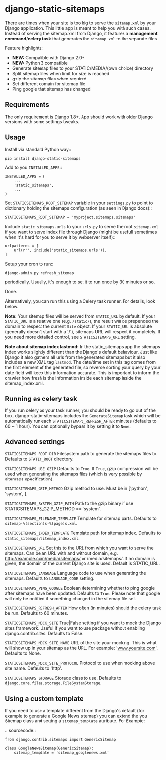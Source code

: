 django-static-sitemaps
========================

There are times when your site is too big to serve the ``sitemap.xml`` by your Django application. This little app is meant to help you with such cases. Instead of serving the sitemap.xml from Django, it features a **management command**/**celery task** that generates the ``sitemap.xml`` to the separate files.

Feature highlights:

* **NEW:** Compatible with Django 2.0+
* **NEW:** Python 3 compatible
* Generate sitemap files to your STATIC/MEDIA/(own choice) directory
* Split sitemap files when limit for size is reached
* gzip the sitemap files when required
* Set different domain for sitemap file
* Ping google that sitemap has changed

Requirements
------------

The only requirement is Django 1.8+. App should work with older Django versions with some settings
tweaks.

Usage
------

Install via standard Python way::

	pip install django-static-sitemaps

Add to you ``INSTALLED_APPS``::

	INSTALLED_APPS = (
		...
		'static_sitemaps',
		...
	)

Set ``STATICSITEMAPS_ROOT_SITEMAP`` variable in your ``settings.py`` to point
to dictionary holding the sitemaps configuration (as seen in Django docs)::

	STATICSITEMAPS_ROOT_SITEMAP = 'myproject.sitemaps.sitemaps'

Include ``static_sitemaps.urls`` to your ``urls.py`` to serve the root
``sitemap.xml`` if you want to serve index file through Django (might be
usefull sometimes when it's hard for you to serve it by webserver itself)::

	urlpatterns = [
		url(r'', include('static_sitemaps.urls')),
	]

Setup your cron to run::

	django-admin.py refresh_sitemap

periodically. Usually, it's enough to set it to run once by 30 minutes or so.

Done.

Alternatively, you can run this using a Celery task runner. For details, look below.

**Note:** Your sitemap files will be served from ``STATIC_URL`` by default. If your
``STATIC_URL`` is a relative one (e.g. ``/static/``), the result will be
prepended the domain to respect the current ``Site`` object. If your
``STATIC_URL`` is absolute (generally doesn't start with a '/'), sitemaps
URL will respect it completely. If you need more detailed control, see
``STATICSITEMAPS_URL`` setting.

**Note about sitemap index lastmod:** In the static_sitemaps app the sitemaps
index works slightly different than the Django's default behaviour. Just like
Django it also gathers all urls from the generated sitemaps but it also
includes a new XML tag ``lastmod``. The date/time set in this tag comes
from the first element of the generated file, so reverse sorting your query
by your date field will keep this information accurate. This is important to
inform the crawler how fresh is the information inside each sitemap inside the
sitemap_index.xml.

Running as celery task
----------------------

If you run celery as your task runner, you should be ready to go out of the box. django-static-sitemaps includes the ``GenerateSitemap`` task which will be automatically run each ``STATICSITEMAPS_REFRESH_AFTER`` minutes (defaults to 60 ~ 1 hour). You can optionally bypass it by setting it to ``None``.

Advanced settings
------------------

``STATICSITEMAPS_ROOT_DIR``
    Filesystem path to generate the sitemaps files to. Defaults to ``STATIC_ROOT`` directory.

``STATICSITEMAPS_USE_GZIP``
	Defaults to ``True``. If ``True``, gzip compression will be used when generating the sitemaps files (which is very possible by sitemaps specification).

``STATICSITEMAPS_GZIP_METHOD``
    Gzip method to use. Must be in ['python', 'system', ].

``STATICSITEMAPS_SYSTEM_GZIP_PATH``
    Path to the gzip binary if use STATICSITEMAPS_GZIP_METHOD == 'system'.

``STATICSITEMAPS_FILENAME_TEMPLATE``
	Template for sitemap parts. Defaults to ``sitemap-%(section)s-%(page)s.xml``.

``STATICSITEMAPS_INDEX_TEMPLATE``
    Template path for sitemap index. Defaults to ``static_sitemaps/sitemap_index.xml``.

``STATICSITEMAPS_URL``
	Set this to the URL from which you want to serve the sitemaps. Can be an URL with and without domain, e.g. http://example.com/media/sitemaps/ or /media/sitemaps/.
	If no domain is given, the domain of the current Django site is used. Default is STATIC_URL.

``STATICSITEMAPS_LANGUAGE``
    Language code to use when generating the sitemaps. Defaults to ``LANGUAGE_CODE`` setting.

``STATICSITEMAPS_PING_GOOGLE``
    Boolean determining whether to ping google after sitemaps have been updated. Defaults to ``True``. Please note that google will only be notified if something changed in the sitemap file set.

``STATICSITEMAPS_REFRESH_AFTER``
    How often (in minutes) should the celery task be run. Defaults to 60 minutes.

``STATICSITEMAPS_MOCK_SITE``
    True|False setting if you want to mock the Django sites framework. Useful if you want to use package without enabling django.contrib.sites. Defaults to False.

``STATICSITEMAPS_MOCK_SITE_NAME``
    URL of the site your mocking. This is what will show up in your sitemap as the URL. For example: 'www.yoursite.com'. Defaults to None.

``STATICSITEMAPS_MOCK_SITE_PROTOCOL``
    Protocol to use when mocking above site name. Defaults to 'http'.

``STATICSITEMAPS_STORAGE``
    Storage class to use. Defaults to ``django.core.files.storage.FileSystemStorage``.


Using a custom template
-----------------------

If you need to use a template different from the Django's default (for example
to generate a Google News sitemap) you can extend the you Sitemap class and
setting a ``sitemap_template`` attribute. For Example:

.. sourcecode::

    from django.contrib.sitemaps import GenericSitemap

    class GoogleNewsSitemap(GenericSitemap):
        sitemap_template = 'sitemap_googlenews.xml'
